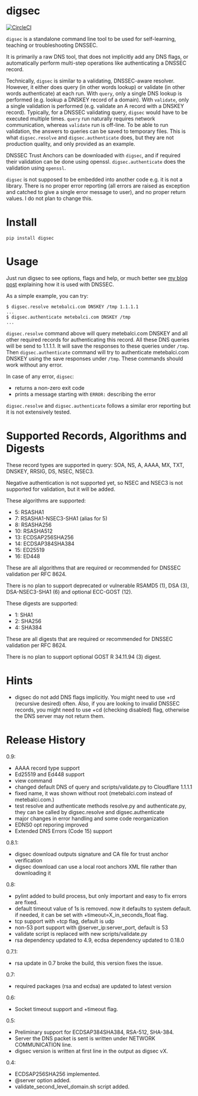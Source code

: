 # digsec

[![CircleCI](https://circleci.com/gh/metebalci/digsec/tree/master.svg?style=svg)](https://circleci.com/gh/metebalci/digsec/tree/master)

`digsec` is a standalone command line tool to be used for self-learning, teaching or troubleshooting DNSSEC. 

It is primarily a raw DNS tool, that does not implicitly add any DNS flags, or automatically perform multi-step operations like authenticating a DNSSEC record.

Technically, `digsec` is similar to a validating, DNSSEC-aware resolver. However, it either does query (in other words lookup) or validate (in other words authenticate) at each run. With `query`, only a single DNS lookup is performed (e.g. lookup a DNSKEY record of a domain). With `validate`, only a single validation is performed (e.g. validate an A record with a DNSKEY record). Typically, for a DNSSEC validating query, `digsec` would have to be executed multiple times. `query` run naturally requires network communication, whereas `validate` run is off-line. To be able to run validation, the answers to queries can be saved to temporary files. This is what `digsec.resolve` and `digsec.authenticate` does, but they are not production quality, and only provided as an example.

DNSSEC Trust Anchors can be downloaded with `digsec`, and if required their validation can be done using openssl. `digsec.authenticate` does the validation using `openssl`.

`digsec` is not supposed to be embedded into another code e.g. it is not a library. There is no proper error reporting (all errors are raised as exception and catched to give a single error message to user), and no proper return values. I do not plan to change this.

# Install

`pip install digsec`

# Usage

Just run digsec to see options, flags and help, or much better see [my blog post](https://metebalci.com/blog/a-minimum-complete-tutorial-of-dnssec/) explaining how it is used with DNSSEC.

As a simple example, you can try:

```
$ digsec.resolve metebalci.com DNSKEY /tmp 1.1.1.1
...
$ digsec.authenticate metebalci.com DNSKEY /tmp
...
```

`digsec.resolve` command above will query metebalci.com DNSKEY and all other required records for authenticating this record. All these DNS queries will be send to 1.1.1.1. It will save the responses to these queries under `/tmp`. Then `digsec.authenticate` command will try to authenticate metebalci.com DNSKEY using the save responses under `/tmp`. These commands should work without any error.

In case of any error, `digsec`:

- returns a non-zero exit code
- prints a message starting with `ERROR:` describing the error  

`digsec.resolve` and `digsec.authenticate` follows a similar eror reporting but it is not extensively tested.

# Supported Records, Algorithms and Digests

These record types are supported in query: SOA, NS, A, AAAA, MX, TXT, DNSKEY, RRSIG, DS, NSEC, NSEC3.

Negative authentication is not supported yet, so NSEC and NSEC3 is not supported for validation, but it will be added.

These algorithms are supported:

- 5: RSASHA1
- 7: RSASHA1-NSEC3-SHA1 (alias for 5)
- 8: RSASHA256
- 10: RSASHA512
- 13: ECDSAP256SHA256
- 14: ECDSAP384SHA384
- 15: ED25519
- 16: ED448

These are all algorithms that are required or recommended for DNSSEC validation per RFC 8624.

There is no plan to support deprecated or vulnerable RSAMD5 (1), DSA (3), DSA-NSEC3-SHA1 (6) and optional ECC-GOST (12).

These digests are supported: 

- 1: SHA1
- 2: SHA256
- 4: SHA384

These are all digests that are required or recommended for DNSSEC validation per RFC 8624. 

There is no plan to support optional GOST R 34.11.94 (3) digest.

# Hints

- digsec do not add DNS flags implicitly. You might need to use +rd (recursive desired) often. Also, if you are looking to invalid DNSSEC records, you might need to use +cd (checking disabled) flag, otherwise the DNS server may not return them.

# Release History

0.9: 
  - AAAA record type support
  - Ed25519 and Ed448 support
  - view command
  - changed default DNS of query and scripts/validate.py to Cloudflare 1.1.1.1
  - fixed name, it was shown without root (metebalci.com instead of metebalci.com.) 
  - test resolve and authenticate methods resolve.py and authenticate.py,
    they can be called by digsec.resolve and digsec.authenticate
  - major changes in error handling and some code reorganization
  - EDNS0 opt reporing improved
  - Extended DNS Errors (Code 15) support

0.8.1:
  - digsec download outputs signature and CA file for trust anchor verification
  - digsec download can use a local root anchors XML file rather than downloading it

0.8:
  - pylint added to build process, but only important and easy to fix errors are fixed.
  - default timeout value of 1s is removed. now it defaults to system default. if needed, it can be set with +timeout=X_in_seconds_float flag.
  - tcp support with +tcp flag, default is udp
  - non-53 port support with @server_ip:server_port, default is 53
  - validate script is replaced with new scripts/validate.py
  - rsa dependency updated to 4.9, ecdsa dependency updated to 0.18.0

0.7.1:
  - rsa update in 0.7 broke the build, this version fixes the issue.

0.7:
  - required packages (rsa and ecdsa) are updated to latest version

0.6:
  - Socket timeout support and +timeout flag.

0.5:
  - Preliminary support for ECDSAP384SHA384, RSA-512, SHA-384.
  - Server the DNS packet is sent is written under NETWORK COMMUNICATION line.
  - digsec version is written at first line in the output as digsec vX.

0.4: 
  - ECDSAP256SHA256 implemented. 
  - @server option added. 
  - validate_second_level_domain.sh script added.
